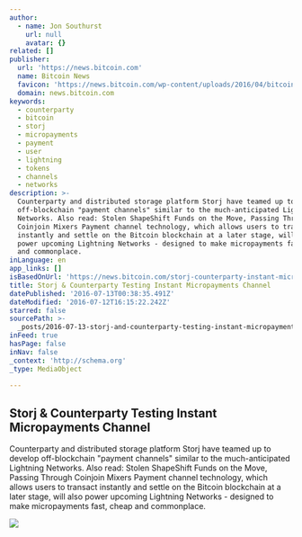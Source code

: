 ```yaml
---
author:
  - name: Jon Southurst
    url: null
    avatar: {}
related: []
publisher:
  url: 'https://news.bitcoin.com'
  name: Bitcoin News
  favicon: 'https://news.bitcoin.com/wp-content/uploads/2016/04/bitcoin_fav.png'
  domain: news.bitcoin.com
keywords:
  - counterparty
  - bitcoin
  - storj
  - micropayments
  - payment
  - user
  - lightning
  - tokens
  - channels
  - networks
description: >-
  Counterparty and distributed storage platform Storj have teamed up to develop
  off-blockchain "payment channels" similar to the much-anticipated Lightning
  Networks. Also read: Stolen ShapeShift Funds on the Move, Passing Through
  Coinjoin Mixers Payment channel technology, which allows users to transact
  instantly and settle on the Bitcoin blockchain at a later stage, will also
  power upcoming Lightning Networks - designed to make micropayments fast, cheap
  and commonplace.
inLanguage: en
app_links: []
isBasedOnUrl: 'https://news.bitcoin.com/storj-counterparty-instant-micropayments/'
title: Storj & Counterparty Testing Instant Micropayments Channel
datePublished: '2016-07-13T00:38:35.491Z'
dateModified: '2016-07-12T16:15:22.242Z'
starred: false
sourcePath: >-
  _posts/2016-07-13-storj-and-counterparty-testing-instant-micropayments-channel.md
inFeed: true
hasPage: false
inNav: false
_context: 'http://schema.org'
_type: MediaObject

---
```

<article style=""><h1>Storj &amp; Counterparty Testing Instant Micropayments Channel</h1><p>Counterparty and distributed storage platform Storj have teamed up to develop off-blockchain "payment channels" similar to the much-anticipated Lightning Networks. Also read: Stolen ShapeShift Funds on the Move, Passing Through Coinjoin Mixers Payment channel technology, which allows users to transact instantly and settle on the Bitcoin blockchain at a later stage, will also power upcoming Lightning Networks - designed to make micropayments fast, cheap and commonplace.</p><img src="https://news.bitcoin.com/wp-content/uploads/2016/07/Lightning_Storm_Pima_County_Arizona.jpg" /></article>